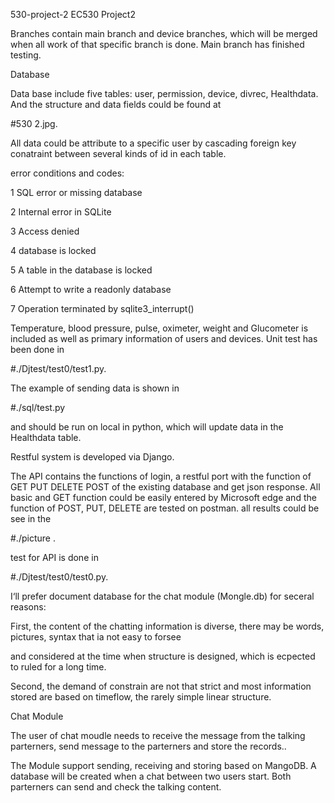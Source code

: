 530-project-2
EC530 Project2

Branches contain main branch and device branches, which will be merged when all work of that specific branch is done. Main branch has finished testing.

Database

Data base include five tables: user, permission, device, divrec, Healthdata. And the structure and data fields could be found at

#530 2.jpg.

All data could be attribute to a specific user by cascading foreign key conatraint between several kinds of id in each table.

error conditions and codes:

1 SQL error or missing database

2 Internal error in SQLite

3 Access denied

4 database is locked

5 A table in the database is locked

6 Attempt to write a readonly database

7 Operation terminated by sqlite3_interrupt()

Temperature, blood pressure, pulse, oximeter, weight and Glucometer is included as well as primary information of users and devices. Unit test has been done in

#./Djtest/test0/test1.py.

The example of sending data is shown in

#./sql/test.py

and should be run on local in python, which will update data in the Healthdata table.

Restful system is developed via Django.

The API contains the functions of login, a restful port with the function of GET PUT DELETE POST of the existing database and get json response. All basic and GET function could be easily entered by Microsoft edge and the function of POST, PUT, DELETE are tested on postman. all results could be see in the

#./picture .

test for API is done in

#./Djtest/test0/test0.py.



I‘ll prefer document database for the chat module (Mongle.db) for seceral reasons:

First, the content of the chatting information is diverse, there may be words, pictures, syntax that ia not easy to forsee

and considered at the time when structure is designed, which is ecpected to ruled for a long time.

Second, the demand of constrain are not that strict and most information stored are based on timeflow, the rarely simple linear structure.

Chat Module

The user of chat moudle needs to receive the message from the talking parterners, send message to the parterners and store the records..

The Module support sending, receiving and storing based on MangoDB. A database will be created when a chat between two users start. Both parterners can send and check the talking content.
